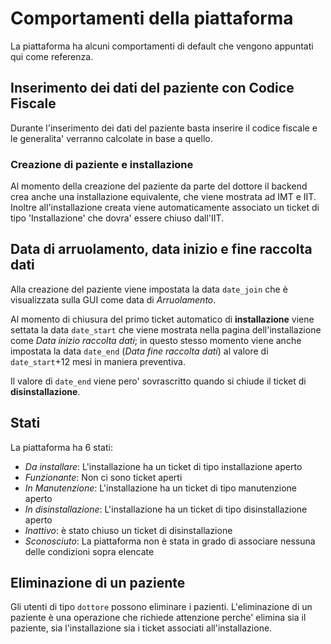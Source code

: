 # Comportamenti della piattaforma

La piattaforma ha alcuni comportamenti di default che vengono appuntati qui come referenza.

## Inserimento dei dati del paziente con Codice Fiscale

Durante l'inserimento dei dati del paziente basta inserire il codice fiscale e le generalita' verranno calcolate in base a quello.

### Creazione di paziente e installazione

Al momento della creazione del paziente da parte del dottore il backend crea anche una installazione equivalente, che viene mostrata ad IMT e IIT. Inoltre all'installazione creata viene automaticamente associato un ticket di tipo 'Installazione' che dovra' essere chiuso dall'IIT.

## Data di arruolamento, data inizio e fine raccolta dati

Alla creazione del paziente viene impostata la data `date_join` che è visualizzata sulla GUI come data di *Arruolamento*.

Al momento di chiusura del primo ticket automatico di **installazione** viene settata la data `date_start` che viene mostrata nella pagina dell'installazione come *Data inizio raccolta dati*; in questo stesso momento viene anche impostata la data `date_end` (*Data fine raccolta dati*) al valore di `date_start`+12 mesi in maniera preventiva.

Il valore di `date_end` viene pero' sovrascritto quando si chiude il ticket di **disinstallazione**.

## Stati

La piattaforma ha 6 stati:

- *Da installare*: L'installazione ha un ticket di tipo installazione aperto
- *Funzionante*: Non ci sono ticket aperti
- *In Manutenzione*:  L'installazione ha un ticket di tipo manutenzione aperto
- *In disinstallazione*: L'installazione ha un ticket di tipo disinstallazione aperto
- *Inattivo*: è stato chiuso un ticket di disinstallazione
- *Sconosciuto*: La piattaforma non è stata in grado di associare nessuna delle condizioni sopra elencate

## Eliminazione di un paziente

Gli utenti di tipo `dottore` possono eliminare i pazienti. L'eliminazione di un paziente è una operazione che richiede attenzione perche' elimina sia il paziente, sia l'installazione sia i ticket associati all'installazione.
